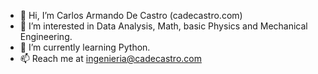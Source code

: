 - 👋 Hi, I’m Carlos Armando De Castro (cadecastro.com)
- 👀 I’m interested in Data Analysis, Math, basic Physics and Mechanical Engineering.
- 🌱 I’m currently learning Python.
- 📫 Reach me at ingenieria@cadecastro.com

<!---
cadecastro/cadecastro is a ✨ special ✨ repository because its `README.md` (this file) appears on your GitHub profile.
You can click the Preview link to take a look at your changes.
--->
